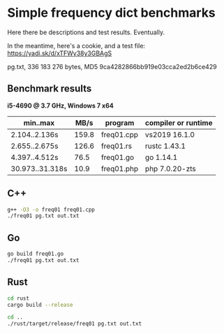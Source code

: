 Simple frequency dict benchmarks
=================================

Here there be descriptions and test results. Eventually.

In the meantime, here's a cookie, and a test file: https://yadi.sk/d/xTFWy38y3GBAgS

pg.txt, 336 183 276 bytes, MD5 9ca4282866bb919e03cca2ed2b6ce429

Benchmark results
------------------

**i5-4690 @ 3.7 GHz, Windows 7 x64**

| min..max        | MB/s  | program    | compiler or runtime |
|-----------------|-------|------------|---------------------|
| 2.104..2.136s   | 159.8 | freq01.cpp | vs2019 16.1.0       |
| 2.655..2.675s   | 126.6 | freq01.rs  | rustc 1.43.1        |
| 4.397..4.512s   | 76.5  | freq01.go  | go 1.14.1           |
| 30.973..31.318s | 10.9  | freq01.php | php 7.0.20-zts      |

C++
----

```bash
g++ -O3 -o freq01 freq01.cpp
./freq01 pg.txt out.txt
```

Go
---

```bash
go build freq01.go
./freq01 pg.txt out.txt
```

Rust
-----

```bash
cd rust
cargo build --release

cd ..
./rust/target/release/freq01 pg.txt out.txt
```
